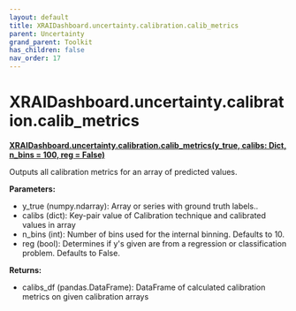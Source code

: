 ```yaml
---
layout: default
title: XRAIDashboard.uncertainty.calibration.calib_metrics
parent: Uncertainty
grand_parent: Toolkit
has_children: false
nav_order: 17
---
```


# XRAIDashboard.uncertainty.calibration.calib_metrics
**[XRAIDashboard.uncertainty.calibration.calib_metrics(y_true, calibs: Dict, n_bins = 100, reg = False)](https://github.com/gaberamolete/XRAIDashboard/blob/main/uncertainty/calibration.py)**


Outputs all calibration metrics for an array of predicted values. 


**Parameters:**
- y_true (numpy.ndarray): Array or series with ground truth labels..
- calibs (dict): Key-pair value of Calibration technique and calibrated values in array
- n_bins (int): Number of bins used for the internal binning. Defaults to 10.
- reg (bool): Determines if y's given are from a regression or classification problem. Defaults to False.

**Returns:**
- calibs_df (pandas.DataFrame): DataFrame of calculated calibration metrics on given calibration arrays


